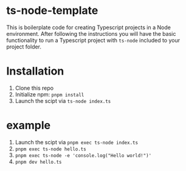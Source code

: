 # ts-node-template

This is boilerplate code for creating Typescript projects in a Node environment.
After following  the instructions you will have the basic functionality to run a Typescript project with `ts-node` included to your project folder.

# Installation

1. Clone this repo
2. Initialize npm: `pnpm install`
3. Launch the scipt via `ts-node index.ts`

# example
1. Launch the scipt via `pnpm exec ts-node index.ts`
2. `pnpm exec ts-node hello.ts`
3. `pnpm exec ts-node -e 'console.log("Hello world!")'`
4. `pnpm dev hello.ts`